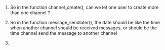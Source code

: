 1. So in the function channel_create(), can we let one user to create more than one channel ? 

2. So in the function message_sendlater(), the date should be like the time when another channel 
should be received messages, or should be the time channel send the message to another channel

3. 

